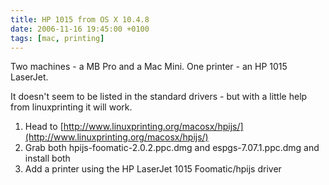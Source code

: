 ```yaml
---
title: HP 1015 from OS X 10.4.8
date: 2006-11-16 19:45:00 +0100
tags: [mac, printing]
---
```


Two machines - a MB Pro and a Mac Mini. One printer - an HP 1015 LaserJet.

It doesn't seem to be listed in the standard drivers - but with a little help from linuxprinting it will work.

1.  Head to [http://www.linuxprinting.org/macosx/hpijs/](http://www.linuxprinting.org/macosx/hpijs/)
1.  Grab both hpijs-foomatic-2.0.2.ppc.dmg and espgs-7.07.1.ppc.dmg and install both
1.  Add a printer using the HP LaserJet 1015 Foomatic/hpijs driver

